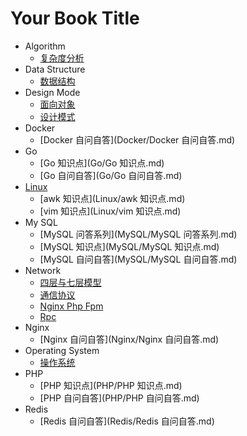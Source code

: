 # Your Book Title

- Algorithm
  * [复杂度分析](Algorithm/复杂度分析.md)
- Data Structure
  * [数据结构](DataStructure/数据结构.md)
- Design Mode
  * [面向对象](DesignMode/面向对象.md)
  * [设计模式](DesignMode/设计模式.md)
- Docker
  * [Docker 自问自答](Docker/Docker 自问自答.md)
- Go
  * [Go 知识点](Go/Go 知识点.md)
  * [Go 自问自答](Go/Go 自问自答.md)
- [Linux](Linux/linux.md)
  * [awk 知识点](Linux/awk 知识点.md)
  * [vim 知识点](Linux/vim 知识点.md)
- My SQL
  * [MySQL 问答系列](MySQL/MySQL 问答系列.md)
  * [MySQL 知识点](MySQL/MySQL 知识点.md)
  * [MySQL 自问自答](MySQL/MySQL 自问自答.md)
- Network
  * [四层与七层模型](Network/四层与七层模型.md)
  * [通信协议](Network/通信协议.md)
  * [Nginx Php Fpm](Network/nginx_php-fpm.md)
  * [Rpc](Network/rpc.md)
- Nginx
  * [Nginx 自问自答](Nginx/Nginx 自问自答.md)
- Operating System
  * [操作系统](OperatingSystem/操作系统.md)
- PHP
  * [PHP 知识点](PHP/PHP 知识点.md)
  * [PHP 自问自答](PHP/PHP 自问自答.md)
- Redis
  * [Redis 自问自答](Redis/Redis 自问自答.md)
